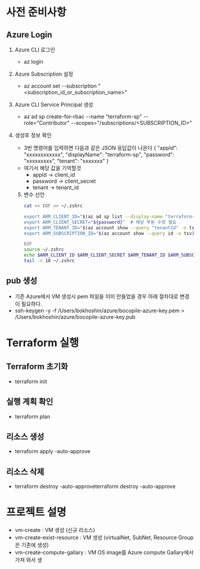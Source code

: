 # 사전 준비사항
## Azure Login
1. Azure CLI 로그인
    - az login
2. Azure Subscription 설정
    - az account set --subscription "<subscription_id_or_subscription_name>"
3. Azure CLI Service Principal 생성
    - az ad sp create-for-rbac --name "terraform-sp" --role="Contributor" --scopes="/subscriptions/<SUBSCRIPTION_ID>"

4. 생성후 정보 확인
    - 3번 명령어를 입력하면 다음과 같은 JSON 응답값이 나온다
      {
      "appId": "xxxxxxxxxxxx",
      "displayName": "terraform-sp",
      "password": "xxxxxxxxx",
      "tenant": "xxxxxxx"
      }
    - 여기서 해당 값을 기억할것
        - appId → client_id
        - password → client_secret
        - tenant → tenant_id

   5. 변수 선언
      ```bash
      cat << EOF >> ~/.zshrc

      export ARM_CLIENT_ID="$(az ad sp list --display-name "terraform-sp" --query "[].appId" -o tsv)"
      export ARM_CLIENT_SECRET="${password}"  # 해당 부분 수정 필요
      export ARM_TENANT_ID="$(az account show --query "tenantId" -o tsv)"
      export ARM_SUBSCRIPTION_ID="$(az account show --query id -o tsv)"
   
      EOF
      source ~/.zshrc
      echo $ARM_CLIENT_ID $ARM_CLIENT_SECRET $ARM_TENANT_ID $ARM_SUBSCRIPTION_ID
      tail -n 10 ~/.zshrc
       ```



## pub 생성
- 기존 Azure에서 VM 생성시 pem 파일을 이미 만들었을 경우 아래 절차대로 변경이 필요하다.
-  ssh-keygen -y -f /Users/bokhoshin/azure/bocopile-azure-key.pem > /Users/bokhoshin/azure/bocopile-azure-key.pub

# Terraform 실행

## Terraform 초기화
- terraform init

## 실행 계획 확인
- terraform plan

## 리소스 생성
- terraform apply -auto-approve

## 리소스 삭제 
- terraform destroy -auto-approveterraform destroy -auto-approve


# 프로젝트 설명
- vm-create : VM 생성 (신규 리소스)
- vm-create-exist-resource : VM 생성 (virtualNet, SubNet, Resource Group은 기존에 생성)
- vm-create-compute-gallary : VM OS image를 Azure compute Gallary에서 가져 와서 생



